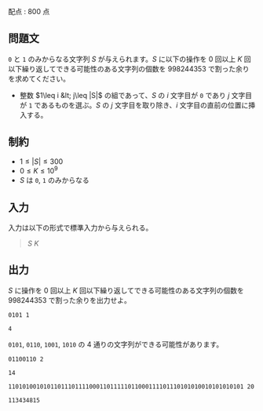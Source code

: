 配点 : $800$ 点

## 問題文

`0` と `1` のみからなる文字列 $S$ が与えられます。$S$ に以下の操作を $0$ 回以上 $K$ 回以下繰り返してできる可能性のある文字列の個数を $998244353$ で割った余りを求めてください。

- 整数 $1\leq i &lt; j\leq |S|$ の組であって、$S$ の $i$ 文字目が `0` であり $j$ 文字目が `1` であるものを選ぶ。$S$ の $j$ 文字目を取り除き、$i$ 文字目の直前の位置に挿入する。

## 制約

- $1 \leq |S| \leq 300$
- $0 \leq K \leq 10^9$
- $S$ は `0`, `1` のみからなる

## 入力

入力は以下の形式で標準入力から与えられる。

> $S$ $K$

## 出力

$S$ に操作を $0$ 回以上 $K$ 回以下繰り返してできる可能性のある文字列の個数を $998244353$ で割った余りを出力せよ。

```input1
0101 1
```

```output1
4
```

`0101`, `0110`, `1001`, `1010` の $4$ 通りの文字列ができる可能性があります。

```input2
01100110 2
```

```output2
14
```

```input3
1101010010101101110111100011011111011000111101110101010010101010101 20
```

```output3
113434815
```